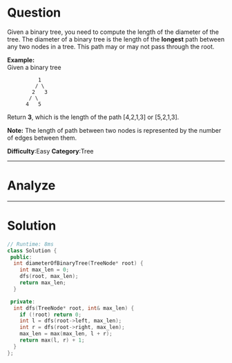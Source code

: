 
# Question
Given a binary tree, you need to compute the length of the diameter of the tree. The diameter of a binary tree is the length of the  **longest**  path between any two nodes in a tree. This path may or may not pass through the root.

**Example:**  
Given a binary tree  

```
          1
         / \
        2   3
       / \     
      4   5    

```

Return  **3**, which is the length of the path [4,2,1,3] or [5,2,1,3].

**Note:**  The length of path between two nodes is represented by the number of edges between them.

**Difficulty**:Easy
**Category**:Tree


------------

# Analyze

------------

# Solution

```cpp
// Runtime: 8ms
class Solution {
 public:
  int diameterOfBinaryTree(TreeNode* root) {
    int max_len = 0;
    dfs(root, max_len);
    return max_len;
  }

 private:
  int dfs(TreeNode* root, int& max_len) {
    if (!root) return 0;
    int l = dfs(root->left, max_len);
    int r = dfs(root->right, max_len);
    max_len = max(max_len, l + r);
    return max(l, r) + 1;
  }
};
```

